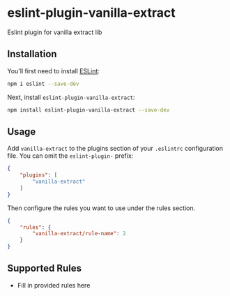 # eslint-plugin-vanilla-extract

Eslint plugin for vanilla extract lib

## Installation

You'll first need to install [ESLint](https://eslint.org/):

```sh
npm i eslint --save-dev
```

Next, install `eslint-plugin-vanilla-extract`:

```sh
npm install eslint-plugin-vanilla-extract --save-dev
```

## Usage

Add `vanilla-extract` to the plugins section of your `.eslintrc` configuration file. You can omit the `eslint-plugin-` prefix:

```json
{
    "plugins": [
        "vanilla-extract"
    ]
}
```


Then configure the rules you want to use under the rules section.

```json
{
    "rules": {
        "vanilla-extract/rule-name": 2
    }
}
```

## Supported Rules

* Fill in provided rules here


